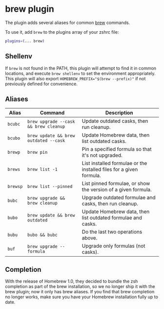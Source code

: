 # brew plugin

The plugin adds several aliases for common [brew](https://brew.sh) commands.

To use it, add `brew` to the plugins array of your zshrc file:

```zsh
plugins=(... brew)
```

## Shellenv

If `brew` is not found in the PATH, this plugin will attempt to find it in
common locations, and execute `brew shellenv` to set the environment
appropriately. This plugin will also export `HOMEBREW_PREFIX="$(brew --prefix)"`
if not previously defined for convenience.

## Aliases

| Alias    | Command                               | Description                                                         |
| -------- | ------------------------------------- | ------------------------------------------------------------------- |
| `bcubc`  | `brew upgrade --cask && brew cleanup` | Update outdated casks, then run cleanup.                            |
| `bcubo`  | `brew update && brew outdated --cask` | Update Homebrew data, then list outdated casks.                     |
| `brewp`  | `brew pin`                            | Pin a specified formula so that it's not upgraded.                  |
| `brews`  | `brew list -1`                        | List installed formulae or the installed files for a given formula. |
| `brewsp` | `brew list --pinned`                  | List pinned formulae, or show the version of a given formula.       |
| `bubc`   | `brew upgrade && brew cleanup`        | Upgrade outdated formulae and casks, then run cleanup.              |
| `bubo`   | `brew update && brew outdated`        | Update Homebrew data, then list outdated formulae and casks.        |
| `bubu`   | `bubo && bubc`                        | Do the last two operations above.                                   |
| `buf`    | `brew upgrade --formula`              | Upgrade only formulas (not casks).                                  |

## Completion

With the release of Homebrew 1.0, they decided to bundle the zsh completion as
part of the brew installation, so we no longer ship it with the brew plugin; now
it only has brew aliases. If you find that brew completion no longer works, make
sure you have your Homebrew installation fully up to date.
